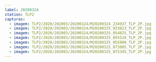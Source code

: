 ```yaml
---
label: 20200324
station: TLP2
capturas:
  - imagem: TLP2/2020/202003/20200324/M20200324_234937_TLP_2P.jpg
  - imagem: TLP2/2020/202003/20200324/M20200325_033823_TLP_2P.jpg
  - imagem: TLP2/2020/202003/20200324/M20200325_054825_TLP_2P.jpg
  - imagem: TLP2/2020/202003/20200324/M20200325_055528_TLP_2P.jpg
  - imagem: TLP2/2020/202003/20200324/M20200325_055800_TLP_2P.jpg
  - imagem: TLP2/2020/202003/20200324/M20200325_073805_TLP_2P.jpg
  - imagem: TLP2/2020/202003/20200324/M20200325_075345_TLP_2P.jpg
---
```

